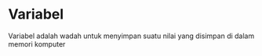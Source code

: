 # Variabel

Variabel adalah wadah untuk menyimpan suatu nilai yang disimpan di dalam memori komputer
